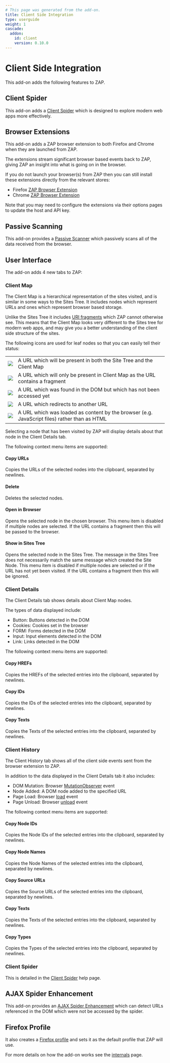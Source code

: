 ```yaml
---
# This page was generated from the add-on.
title: Client Side Integration
type: userguide
weight: 1
cascade:
  addon:
    id: client
    version: 0.10.0
---
```


# Client Side Integration

This add-on adds the following features to ZAP.

## Client Spider

This add-on adds a [Client Spider](/docs/desktop/addons/client-side-integration/spider/) which is designed to explore modern web apps more effectively.

## Browser Extensions

This add-on adds a ZAP browser extension to both Firefox and Chrome when they are launched from ZAP.


The extensions stream significant browser based events back to ZAP, giving ZAP an insight into what is going on in the browser.


If you do not launch your browser(s) from ZAP then you can still install these extensions directly from the relevant stores:

* Firefox [ZAP Browser Extension](https://addons.mozilla.org/en-GB/firefox/addon/zap-browser-extension)
* Chrome [ZAP Browser Extension](https://chromewebstore.google.com/detail/zap-by-checkmarx-browser/hkjompcghnoikggknlpadkiphjbffilc)

Note that you may need to configure the extensions via their options pages to update the host and API key.

## Passive Scanning

This add-on provides a [Passive Scanner](/docs/desktop/addons/client-side-integration/pscan/) which passively scans all of the data received from the browser.

## User Interface

The add-on adds 4 new tabs to ZAP:

### Client Map

The Client Map is a hierarchical representation of the sites visited, and is similar in some ways to the Sites Tree. It includes nodes which represent URLs and ones which represent browser based storage.


Unlike the Sites Tree it includes [URI fragments](https://en.wikipedia.org/wiki/URI_fragment) which ZAP cannot otherwise see.
This means that the Client Map looks very different to the Sites tree for modern web apps, and may give you a better understanding of the
client side structure of the sites.


The following icons are used for leaf nodes so that you can easily tell their status:

|                                                                                  |                                                                                              |
|----------------------------------------------------------------------------------|----------------------------------------------------------------------------------------------|
| ![](/docs/desktop/addons/client-side-integration/images/node-standard.png)       | A URL which will be present in both the Site Tree and the Client Map                         |
| ![](/docs/desktop/addons/client-side-integration/images/node-fragment.png)       | A URL which will only be present in Client Map as the URL contains a fragment                |
| ![](/docs/desktop/addons/client-side-integration/images/node-minus.png)          | A URL which was found in the DOM but which has not been accessed yet                         |
| ![](/docs/desktop/addons/client-side-integration/images/node-redirect.png)       | A URL which redirects to another URL                                                         |
| ![](/docs/desktop/addons/client-side-integration/images/node-content-loaded.png) | A URL which was loaded as content by the browser (e.g. JavaScript files) rather than as HTML |


Selecting a node that has been visited by ZAP will display details about that node in the Client Details tab.


The following context menu items are supported:

#### Copy URLs

Copies the URLs of the selected nodes into the clipboard, separated by newlines.

#### Delete

Deletes the selected nodes.

#### Open in Browser

Opens the selected node in the chosen browser. This menu item is disabled if multiple nodes are selected. If the URL contains a fragment then this will be passed to the browser.

#### Show in Sites Tree

Opens the selected node in the Sites Tree. The message in the Sites Tree does not necessarily match the same message which created the Site Node. This menu item is disabled if multiple nodes are selected or if the URL has not yet been visited. If the URL contains a fragment then this will be ignored.

### Client Details

The Client Details tab shows details about Client Map nodes.


The types of data displayed include:

* Button: Buttons detected in the DOM
* Cookies: Cookies set in the browser
* FORM: Forms detected in the DOM
* Input: Input elements detected in the DOM
* Link: Links detected in the DOM

The following context menu items are supported:

#### Copy HREFs

Copies the HREFs of the selected entries into the clipboard, separated by newlines.

#### Copy IDs

Copies the IDs of the selected entries into the clipboard, separated by newlines.

#### Copy Texts

Copies the Texts of the selected entries into the clipboard, separated by newlines.

### Client History

The Client History tab shows all of the client side events sent from the browser extension to ZAP.


In addition to the data displayed in the Client Details tab it also includes:

* DOM Mutation: Browser [MutationObserver](https://developer.mozilla.org/en-US/docs/Web/API/MutationObserver) event
* Node Added: A DOM node added to the specified URL
* Page Load: Browser [load](https://developer.mozilla.org/en-US/docs/Web/API/Window/load_event) event
* Page Unload: Browser [unload](https://developer.mozilla.org/en-US/docs/Web/API/Window/unload_event) event

The following context menu items are supported:

#### Copy Node IDs

Copies the Node IDs of the selected entries into the clipboard, separated by newlines.

#### Copy Node Names

Copies the Node Names of the selected entries into the clipboard, separated by newlines.

#### Copy Source URLs

Copies the Source URLs of the selected entries into the clipboard, separated by newlines.

#### Copy Texts

Copies the Texts of the selected entries into the clipboard, separated by newlines.

#### Copy Types

Copies the Types of the selected entries into the clipboard, separated by newlines.

### Client Spider

This is detailed in the [Client Spider](/docs/desktop/addons/client-side-integration/spider/) help page.

## AJAX Spider Enhancement

This add-on provides an [AJAX Spider Enhancement](/docs/desktop/addons/client-side-integration/ajax-scan/) which can detect URLs referenced in the DOM which were not be accessed by the spider.

## Firefox Profile

It also creates a [Firefox profile](/docs/desktop/addons/client-side-integration/firefox-profile/) and sets it as the default profile that ZAP will use.


For more details on how the add-on works see the [internals](/docs/desktop/addons/client-side-integration/internals/) page.
